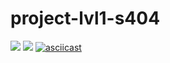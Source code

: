 # project-lvl1-s404
<a href="https://codeclimate.com/github/NeoShkolnick/project-lvl1-s404/maintainability"><img src="https://api.codeclimate.com/v1/badges/afe7c371811a933c23dd/maintainability" /></a>
<a href="https://codeclimate.com/github/NeoShkolnick/project-lvl1-s404/test_coverage"><img src="https://api.codeclimate.com/v1/badges/afe7c371811a933c23dd/test_coverage" /></a>
[![asciicast](https://asciinema.org/a/PE2sKfFlXyaabAjnWbFNXmPll.svg)](https://asciinema.org/a/PE2sKfFlXyaabAjnWbFNXmPll)
